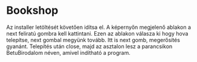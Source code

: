 # Bookshop

Az installer letöltését követően idítsa el.
A képernyőn megjelenő ablakon a next feliratú gombra kell kattintani.
Ezen az ablakon válasza ki hogy hova telepítse, next gombal megyünk tovább.
Itt is next gomb, megerősítés gyanánt.
Telepítés után close, majd az asztalon lesz a parancsikon BetuBirodalom néven, amivel indítható a program.
